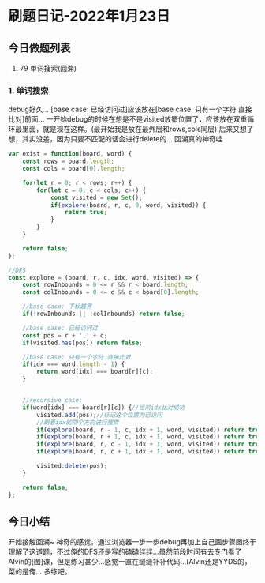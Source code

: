 # 刷题日记-2022年1月23日

## 今日做题列表
1. 79 单词搜索(回溯)

### 1. 单词搜索
debug好久... 
[base case: 已经访问过]应该放在[base case: 只有一个字符 直接比对]前面...
一开始debug的时候在想是不是visited放错位置了，应该放在双重循环最里面，就是现在这样。(最开始我是放在最外层和rows,cols同层)
后来又想了想，其实没差，因为只要不匹配的话会进行delete的...
回溯真的神奇哇
```javascript
var exist = function(board, word) {
    const rows = board.length;
    const cols = board[0].length;

    for(let r = 0; r < rows; r++) {
        for(let c = 0; c < cols; c++) {
            const visited = new Set();
            if(explore(board, r, c, 0, word, visited)) {
            	return true;
            }
        }
    }

    return false;
};

//DFS
const explore = (board, r, c, idx, word, visited) => {
	const rowInbounds = 0 <= r && r < board.length;
	const colInbounds = 0 <= c && c < board[0].length;

	//base case: 下标越界
	if(!rowInbounds || !colInbounds) return false;

    //base case: 已经访问过
	const pos = r + ',' + c;
	if(visited.has(pos)) return false;

	//base case: 只有一个字符 直接比对
	if(idx === word.length - 1) {
		return word[idx] === board[r][c];
	}


	//recursive case: 
	if(word[idx] === board[r][c]) {//当前idx比对成功
		visited.add(pos);//标记这个位置为已访问
		//朝着idx的四个方向进行搜索
		if(explore(board, r - 1, c, idx + 1, word, visited)) return true;//go top
		if(explore(board, r + 1, c, idx + 1, word, visited)) return true;//go bottom
		if(explore(board, r, c - 1, idx + 1, word, visited)) return true;//go left
		if(explore(board, r, c + 1, idx + 1, word, visited)) return true;//go right

		visited.delete(pos);
	}

	return false;
};
```

## 今日小结
开始接触回溯~ 神奇的感觉，通过浏览器一步一步debug再加上自己画步骤图终于理解了这道题，不过俺的DFS还是写的磕磕绊绊...虽然前段时间有去专门看了Alvin的[图]课，但是练习甚少...感觉一直在缝缝补补代码...(Alvin还是YYDS的，菜的是俺... 多练吧。